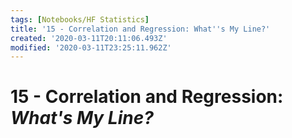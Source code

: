 ```yaml
---
tags: [Notebooks/HF Statistics]
title: '15 - Correlation and Regression: What''s My Line?'
created: '2020-03-11T20:11:06.493Z'
modified: '2020-03-11T23:25:11.962Z'
---
```


# 15 - Correlation and Regression: *What's My Line?*
